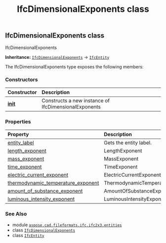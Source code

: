 ﻿---
title: IfcDimensionalExponents class
second_title: Aspose.CAD for Python via .NET API References
description: 
type: docs
weight: 1530
url: /aspose.cad.fileformats.ifc.ifc2x3.entities/ifcdimensionalexponents/
is_root: false
---

## IfcDimensionalExponents class

IfcDimensionalExponents



**Inheritance:** [`IfcDimensionalExponents`](/cad/python-net/aspose.cad.fileformats.ifc.ifc2x3.entities/ifcdimensionalexponents) → 
[`IfcEntity`](/cad/python-net/aspose.cad.fileformats.ifc/ifcentity)



The IfcDimensionalExponents type exposes the following members:

### Constructors
| Constructor | Description |
| :- | :- |
| [__init__](/cad/python-net/aspose.cad.fileformats.ifc.ifc2x3.entities/ifcdimensionalexponents/__init__/#) | Constructs a new instance of IfcDimensionalExponents |


### Properties
| Property | Description |
| :- | :- |
| [entity_label](/cad/python-net/aspose.cad.fileformats.ifc.ifc2x3.entities/ifcdimensionalexponents/entity_label) | Gets the entity label. |
| [length_exponent](/cad/python-net/aspose.cad.fileformats.ifc.ifc2x3.entities/ifcdimensionalexponents/length_exponent) | LengthExponent |
| [mass_exponent](/cad/python-net/aspose.cad.fileformats.ifc.ifc2x3.entities/ifcdimensionalexponents/mass_exponent) | MassExponent |
| [time_exponent](/cad/python-net/aspose.cad.fileformats.ifc.ifc2x3.entities/ifcdimensionalexponents/time_exponent) | TimeExponent |
| [electric_current_exponent](/cad/python-net/aspose.cad.fileformats.ifc.ifc2x3.entities/ifcdimensionalexponents/electric_current_exponent) | ElectricCurrentExponent |
| [thermodynamic_temperature_exponent](/cad/python-net/aspose.cad.fileformats.ifc.ifc2x3.entities/ifcdimensionalexponents/thermodynamic_temperature_exponent) | ThermodynamicTemperatureExponent |
| [amount_of_substance_exponent](/cad/python-net/aspose.cad.fileformats.ifc.ifc2x3.entities/ifcdimensionalexponents/amount_of_substance_exponent) | AmountOfSubstanceExponent |
| [luminous_intensity_exponent](/cad/python-net/aspose.cad.fileformats.ifc.ifc2x3.entities/ifcdimensionalexponents/luminous_intensity_exponent) | LuminousIntensityExponent |



### See Also
* module [`aspose.cad.fileformats.ifc.ifc2x3.entities`](..)
* class [`IfcDimensionalExponents`](/cad/python-net/aspose.cad.fileformats.ifc.ifc2x3.entities/ifcdimensionalexponents)
* class [`IfcEntity`](/cad/python-net/aspose.cad.fileformats.ifc/ifcentity)
